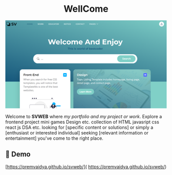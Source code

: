 <h1 align="center" id="title">WellCome</h1>

<p align="center"><img src="https://github.com/premvaidya/svweb/blob/main/saransh%20vaidya/images/webimage.PNG?raw=true" alt="project-image"></p>

<p id="description">Welcome to <b>SVWEB</b> where <i>my portfolio and my project or work</i>. Explore a frontend project mini games Design etc. collection of HTML javasript css react js DSA etc. looking for [specific content or solutions] or simply a [enthusiast or interested individual] seeking [relevant information or entertainment] you've come to the right place.</p>

<h2>🚀 Demo</h2>

[https://premvaidya.github.io/svweb/]( https://premvaidya.github.io/svweb/)
